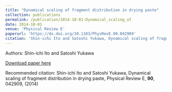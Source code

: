 ```yaml
---
title: "Dynamical scaling of fragment distribution in drying paste"
collection: publications
permalink: /publication/2014-10-01-Dynamical_scaling_of
date: 2014-10-01
venue: 'Physical Review E'
paperurl: 'https://dx.doi.org/10.1103/PhysRevE.90.042909'
citation: 'Shin-ichi Ito and Satoshi Yukawa, Dynamical scaling of fragment distribution in drying paste, Physical Review E, <b>90</b>, 042909, (2014)'
---
```


Authors: Shin-ichi Ito and Satoshi Yukawa


<a href='https://dx.doi.org/10.1103/PhysRevE.90.042909'>Download paper here</a>

Recommended citation: Shin-ichi Ito and Satoshi Yukawa, Dynamical scaling of fragment distribution in drying paste, Physical Review E, <b>90</b>, 042909, (2014)
